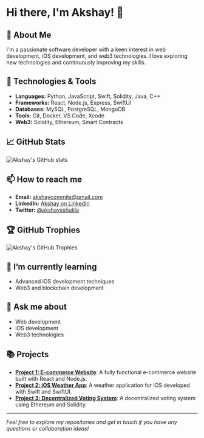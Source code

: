 # Hi there, I'm Akshay! 👋

## 🚀 About Me
I'm a passionate software developer with a keen interest in web development, iOS development, and web3 technologies. I love exploring new technologies and continuously improving my skills.

## 🔧 Technologies & Tools
- **Languages:** Python, JavaScript, Swift, Solidity, Java, C++
- **Frameworks:** React, Node.js, Express, SwiftUI
- **Databases:** MySQL, PostgreSQL, MongoDB
- **Tools:** Git, Docker, VS Code, Xcode
- **Web3:** Solidity, Ethereum, Smart Contracts

## 📈 GitHub Stats
![Akshay's GitHub stats](https://github-readme-stats.vercel.app/api?username=AkshayS734&show_icons=true&theme=radical)

## 📫 How to reach me
- **Email:** [akshaycommits@gmail.com](mailto:akshaycommits@gmail.com)
- **LinkedIn:** [Akshay on LinkedIn](https://www.linkedin.com/in/akshaysshukla/)
- **Twitter:** [@akshaysshukla](https://twitter.com/akshaysshukla)



## 🏆 GitHub Trophies
![Akshay's GitHub Trophies](https://github-profile-trophy.vercel.app/?username=AkshayS734&theme=radical)

## 🌱 I’m currently learning
- Advanced iOS development techniques
- Web3 and blockchain development

## 💬 Ask me about
- Web development
- iOS development
- Web3 technologies

## 📚 Projects
- **[Project 1: E-commerce Website](https://github.com/AkshayS734/e-commerce-website)**: A fully functional e-commerce website built with React and Node.js.
- **[Project 2: iOS Weather App](https://github.com/AkshayS734/ios-weather-app)**: A weather application for iOS developed with Swift and SwiftUI.
- **[Project 3: Decentralized Voting System](https://github.com/AkshayS734/decentralized-voting-system)**: A decentralized voting system using Ethereum and Solidity.

---

*Feel free to explore my repositories and get in touch if you have any questions or collaboration ideas!*
